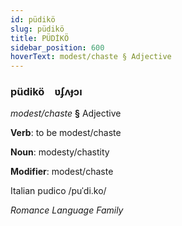 ```yaml
---
id: püdikö
slug: püdikö
title: PÜDİKÖ
sidebar_position: 600
hoverText: modest/chaste § Adjective
---
```


### püdikö&emsp;<span kind="abugida">ʋʄʌɟɔı</span>

*modest/chaste* **§** Adjective

**Verb**: to be modest/chaste

**Noun**: modesty/chastity

**Modifier**: modest/chaste

Italian pudico /puˈdi.ko/

*Romance Language Family*